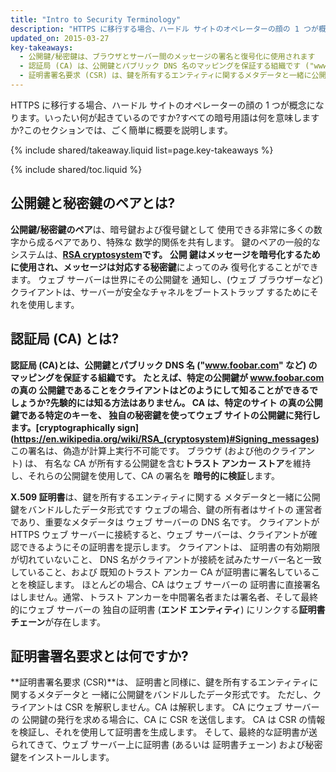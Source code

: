 ```yaml
---
title: "Intro to Security Terminology"
description: "HTTPS に移行する場合、ハードル サイトのオペレーターの顔の 1 つが概念になります。いったい何が起きているのですか?すべての暗号用語は何を意味しますか?このセクションでは、ごく簡単に概要を説明します。"
updated_on: 2015-03-27
key-takeaways:
  - 公開鍵/秘密鍵は、ブラウザとサーバー間のメッセージの署名と復号化に使用されます
  - 認証局 (CA) は、公開鍵とパブリック DNS 名のマッピングを保証する組織です ("www.foobar.com" など)
  - 証明書署名要求 (CSR) は、鍵を所有するエンティティに関するメタデータと一緒に公開鍵をバンドルしたデータ形式です
---
```


<p class="intro">
  HTTPS に移行する場合、ハードル サイトのオペレーターの顔の 1 つが概念になります。いったい何が起きているのですか?すべての暗号用語は何を意味しますか?このセクションでは、ごく簡単に概要を説明します。
</p>

{% include shared/takeaway.liquid list=page.key-takeaways %}

{% include shared/toc.liquid %}

## 公開鍵と秘密鍵のペアとは?

**公開鍵/秘密鍵のペア**は、暗号鍵および復号鍵として
使用できる非常に多くの数字から成るペアであり、特殊な
数学的関係を共有します。 鍵のペアの一般的なシステムは、**[RSA
cryptosystem](https://en.wikipedia.org/wiki/RSA_(cryptosystem))**です。 **公開
鍵**はメッセージを暗号化するために使用され、メッセージは対応する**秘密鍵**によってのみ
復号化することができます。 ウェブ サーバーは世界にその公開鍵を
通知し、(ウェブ ブラウザーなど) クライアントは、サーバーが安全なチャネルをブートストラップ
するためにそれを使用します。

## 認証局 (CA) とは?

**認証局 (CA)**とは、公開鍵とパブリック DNS 名 
("www.foobar.com" など) のマッピングを保証する組織です。
たとえば、特定の公開鍵が www.foobar.com の真の
公開鍵であることをクライアントはどのようにして知ることができるでしょうか?先験的には知る方法はありません。 CA は、特定のサイト
の真の公開鍵である特定のキーを、
独自の秘密鍵を使ってウェブ サイトの公開鍵に発行します。**[cryptographically
sign]
(https://en.wikipedia.org/wiki/RSA_(cryptosystem)#Signing_messages)** この署名は、偽造が計算上実行不可能です。
ブラウザ (および他のクライアント) は、
有名な CA が所有する公開鍵を含む**トラスト アンカー ストア**を維持し、それらの公開鍵を使用して、CA の署名を
**暗号的に検証**します。

**X.509 証明書**は、鍵を所有するエンティティに関する
メタデータと一緒に公開鍵をバンドルしたデータ形式です ウェブの場合、鍵の所有者はサイトの
運営者であり、重要なメタデータは
ウェブ サーバーの DNS 名です。 クライアントが HTTPS ウェブ サーバーに接続すると、ウェブ 
サーバーは、クライアントが確認できるようにその証明書を提示します。 クライアントは、
証明書の有効期限が切れていないこと、
DNS 名がクライアントが接続を試みたサーバー名と一致していること、および
既知のトラスト アンカー CA が証明書に署名していることを検証します。 ほとんどの場合、CA はウェブ サーバーの
証明書に直接署名はしません。通常、トラスト 
アンカーを中間署名者または署名者、そして最終的にウェブ サーバーの
独自の証明書 (**エンド エンティティ**) にリンクする**証明書チェーン**が存在します。

## 証明書署名要求とは何ですか?

**証明書署名要求 (CSR)**は、
証明書と同様に、鍵を所有するエンティティに関するメタデータと
一緒に公開鍵をバンドルしたデータ形式です。 ただし、クライアントは CSR を解釈しません。CA は解釈します。 CA にウェブ サーバーの
公開鍵の発行を求める場合に、CA に CSR を送信します。 CA
 は CSR の情報を検証し、それを使用して証明書を生成します。
そして、最終的な証明書が送られてきて、ウェブ サーバー上に証明書 (あるいは
証明書チェーン) および秘密鍵をインストールします。

